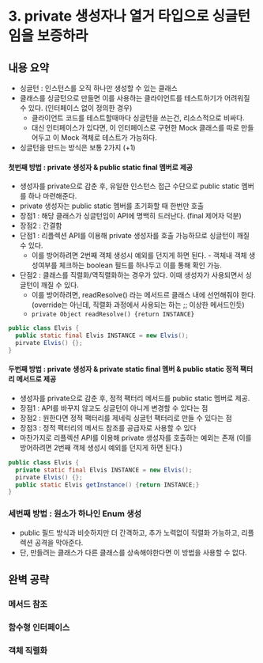 # 3. private 생성자나 열거 타입으로 싱글턴임을 보증하라

## 내용 요약
 * 싱글턴 : 인스턴스를 오직 하나만 생성할 수 있는 클래스
 * 클래스를 싱글턴으로 만들면 이를 사용하는 클라이언트를 테스트하기가 어려워질 수 있다. (인터페이스 없이 정의한 경우)
    * 클라이언트 코드를 테스트할때마다 싱글턴을 쓰는건, 리소스적으로 비싸다.
    * 대신 인터페이스가 있다면, 이 인터페이스로 구현한 Mock 클래스를 따로 만들어두고 이 Mock 객체로 테스트가 가능하다.
 * 싱글턴을 만드는 방식은 보통 2가지 (+1)


#### 첫번째 방법 : private 생성자 & public static final 멤버로 제공
 * 생성자를 private으로 감춘 후, 유일한 인스턴스 접근 수단으로 public static 멤버를 하나 마련해준다.
 * private 생성자는 public static 멤버를 초기화할 때 한번만 호출
 * 장점1 : 해당 클래스가 싱글턴임이 API에 명백히 드러난다. (final 제어자 덕분)
 * 장점2 : 간결함
 * 단점1 : 리플렉션 API를 이용해 private 생성자를 호출 가능하므로 싱글턴이 깨질 수 있다.
    * 이를 방어하려면 2번째 객체 생성시 예외를 던지게 하면 된다. - 객체내 객체 생성여부를 체크하는 boolean 필드를 하나두고 이를 통해 확인 가능.
 * 단점2 : 클래스를 직렬화/역직렬화하는 경우가 있다. 이때 생성자가 사용되면서 싱글턴이 깨질 수 있다.
    * 이를 방어하려면, readResolve() 라는 메서드르 클래스 내에 선언해줘야 한다. (override는 아닌데, 직렬화 과정에서 사용되는 하는 ;; 이상한 메서드인듯)
    * `private Object readResolve() {return INSTANCE}`
```java
public class Elvis {
  public static final Elvis INSTANCE = new Elvis();
  pirvate Elvis() {};
}
```

#### 두번째 방법 : private 생성자 & private static final 멤버 & public static 정적 팩터리 메서드로 제공
 * 생성자를 private으로 감춘 후, 정적 팩터리 메서드를 public static 멤버로 제공.
 * 장점1 : API를 바꾸지 않고도 싱글턴이 아니게 변경할 수 있다는 점
 * 장점2 : 원한다면 정적 팩터리를 제네릭 싱글턴 팩터리로 만들 수 있다는 점
 * 장점3 : 정적 팩터리의 메서드 참조를 공급자로 사용할 수 있다
 * 마찬가지로 리플렉션 API를 이용해 private 생성자를 호출하는 예외는 존재 (이를 방어하려면 2번째 객체 생성시 예외를 던지게 하면 된다.)

```java
public class Elvis {
  private static final Elvis INSTANCE = new Elvis();
  pirvate Elvis() {};
  public static Elvis getInstance() {return INSTANCE;}
}
```

### 세번째 방법 : 원소가 하나인 Enum 생성
 * public 필드 방식과 비슷하지만 더 간격하고, 추가 노력없이 직렬화 가능하고, 리플렉션 공격을 막아준다.
 * 단, 만들려는 클래스가 다른 클래스를 상속해야한다면 이 방법을 사용할 수 없다.



## 완벽 공략
### 메서드 참조


### 함수형 인터페이스


### 객체 직렬화
